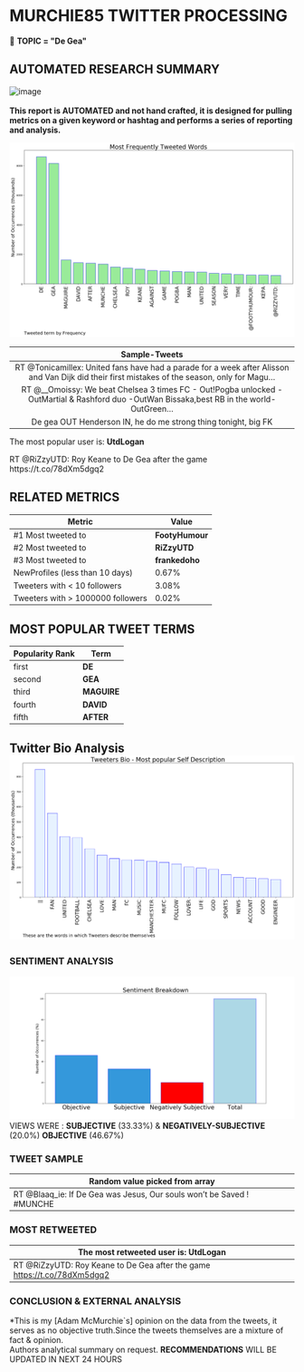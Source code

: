 # MURCHIE85 TWITTER PROCESSING 
&#x1F34E; **TOPIC = "De Gea"**

## AUTOMATED RESEARCH SUMMARY

![image](https://marketingplatform.google.com/about/static/images/gmp/analytics-smb-benefit.jpg)
<br></br>
<b> This report is AUTOMATED and not hand crafted, it is designed for pulling metrics on a given keyword or hashtag and performs a series of reporting and analysis.</b>



![image](TWEETS.png)



|                **Sample-Tweets**        |
| :-------------: |
| RT @Tonicamillex: United fans have had a parade for a week after Alisson and Van Dijk did their first mistakes of the season, only for Magu… |
| RT @__Omoissy: We beat Chelsea 3 times FC - Out!Pogba unlocked -OutMartial &amp; Rashford duo -OutWan Bissaka,best RB in the world-OutGreen… |
| De gea OUT Henderson IN, he do me strong thing tonight, big FK |

The most popular user is: **UtdLogan**
<div class="alert alert-block alert-danger"> RT @RiZzyUTD: Roy Keane to De Gea after the game  https://t.co/78dXm5dgq2</div>

## RELATED METRICS<br>
| Metric | Value |
| ------------- | ------------- |
| #1 Most tweeted to  | **FootyHumour** |
| #2 Most tweeted to  | **RiZzyUTD** |
| #3 Most tweeted to  | **frankedoho** |
| NewProfiles (less than 10 days) | 0.67%  |
| Tweeters with < 10 followers  | 3.08%|
| Tweeters with > 1000000 followers  | 0.02%  |



## MOST POPULAR TWEET TERMS 


| Popularity Rank  | Term |
| ------------- | ------------- |
| first  | **DE**  |
| second  | **GEA**  |
| third  | **MAGUIRE** |
| fourth  | **DAVID**  |
| fifth  | **AFTER**  |


## Twitter Bio Analysis![image](BIO.png)
### SENTIMENT ANALYSIS
![image](sentiment.png)
VIEWS WERE : **SUBJECTIVE**  (33.33%) & **NEGATIVELY-SUBJECTIVE** (20.0%) **OBJECTIVE** (46.67%)

### TWEET SAMPLE 
| Random value picked from array |
| ------------- |
|RT @Blaaq_ie: If De Gea was Jesus, Our souls won’t be Saved ! #MUNCHE |

### MOST RETWEETED 

| The most retweeted user is: **UtdLogan**  |
| ------------- |
| RT @RiZzyUTD: Roy Keane to De Gea after the game  https://t.co/78dXm5dgq2 |

### CONCLUSION & EXTERNAL ANALYSIS

*This is my [Adam McMurchie`s] opinion on the data from the tweets, it serves as no objective truth.Since the tweets themselves are a mixture of fact & opinion.<br>
Authors analytical summary on request.
**RECOMMENDATIONS** WILL BE UPDATED IN NEXT  24 HOURS <br>
